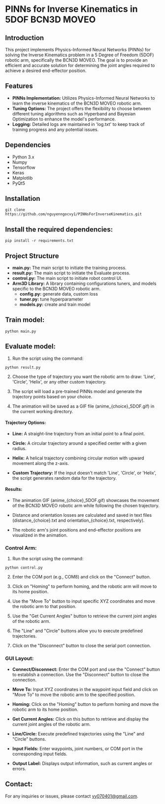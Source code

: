 # PINNs for Inverse Kinematics in 5DOF BCN3D MOVEO

## Introduction
This project implements Physics-Informed Neural Networks (PINNs) for solving the Inverse Kinematics problem in a 5 Degree of Freedom (5DOF) robotic arm, specifically the BCN3D MOVEO. The goal is to provide an efficient and accurate solution for determining the joint angles required to achieve a desired end-effector position.

## Features
- **PINNs Implementation:** Utilizes Physics-Informed Neural Networks to learn the inverse kinematics of the BCN3D MOVEO robotic arm.
- **Tuning Options:** The project offers the flexibility to choose between different tuning algorithms such as Hyperband and Bayesian Optimization to enhance the model's performance.
- **Logging:** Detailed logs are maintained in 'log.txt' to keep track of training progress and any potential issues.

## Dependencies
- Python 3.x
- Numpy
- Tensorflow
- Keras
- Matplotlib
- PyQt5

## Installation
```
git clone https://github.com/nguyenngocvy1/PINNsForInverseKinematics.git
```

## Install the required dependencies:
```
pip install -r requirements.txt
```

## Project Structure
- **main.py:** The main script to initiate the training process.
- **result.py:** The main script to initiate the Evaluate process.
- **control.py:** The main script to initiate robot control UI.
- **Arm3D Library:** A library containing configurations tuners, and models specific to the BCN3D MOVEO robotic arm.
    - **config.py:** generate data, custom loss
    - **tuner.py:** tune hyperparameter
    - **models.py:** create and train model
## Train model:
```
python main.py
```

## Evaluate model:
1. Run the script using the command:
```
python result.py
```
2. Choose the type of trajectory you want the robotic arm to draw: 'Line', 'Circle', 'Helix', or any other custom trajectory.

3. The script will load a pre-trained PINNs model and generate the trajectory points based on your choice.

4. The animation will be saved as a GIF file (anime_{choice}_5DOF.gif) in the current working directory.
#### Trajectory Options:
- **Line:** A straight-line trajectory from an initial point to a final point.

- **Circle:** A circular trajectory around a specified center with a given radius.

- **Helix:** A helical trajectory combining circular motion with upward movement along the z-axis.

- **Custom Trajectory:** If the input doesn't match 'Line', 'Circle', or 'Helix', the script generates random data for the trajectory.

#### Results:

- The animation GIF (anime_{choice}_5DOF.gif) showcases the movement of the BCN3D MOVEO robotic arm while following the chosen trajectory.

- Distance and orientation losses are calculated and saved in text files (distance_{choice}.txt and orientation_{choice}.txt, respectively).

- The robotic arm's joint positions and end-effector positions are visualized in the animation.

### Control Arm:
1. Run the script using the command:
```
python control.py
```
2. Enter the COM port (e.g., COM8) and click on the "Connect" button.

3. Click on "Homing" to perform homing, and the robotic arm will move to its home position.

4. Use the "Move To" button to input specific XYZ coordinates and move the robotic arm to that position.

5. Use the "Get Current Angles" button to retrieve the current joint angles of the robotic arm.

6. The "Line" and "Circle" buttons allow you to execute predefined trajectories.

7. Click on the "Disconnect" button to close the serial port connection.

### GUI Layout:

- **Connect/Disconnect:** Enter the COM port and use the "Connect" button to establish a connection. Use the "Disconnect" button to close the connection.

- **Move To:** Input XYZ coordinates in the waypoint input field and click on "Move To" to move the robotic arm to the specified position.

- **Homing:** Click on the "Homing" button to perform homing and move the robotic arm to its home position.

- **Get Current Angles:** Click on this button to retrieve and display the current joint angles of the robotic arm.

- **Line/Circle:** Execute predefined trajectories using the "Line" and "Circle" buttons.

- **Input Fields:** Enter waypoints, joint numbers, or COM port in the corresponding input fields.

- **Output Label:** Displays output information, such as current angles or errors.

## Contact:
For any inquiries or issues, please contact vy070401@gmail.com.
